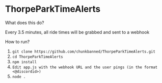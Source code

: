 # ThorpeParkTimeAlerts

What does this do?

Every 3.5 minutes, all ride times will be grabbed and sent to a webhook

How to run?

 1. ``git clone https://github.com/chunkbanned/ThorpeParkTimeAlerts.git``
 2. ``cd ThorpeParkTimeAlerts``
 3. ``npm install``
 4. ``Edit app.js with the webhook URL and the user pings (in the format <@discordid>)``
 5. ``node .``
